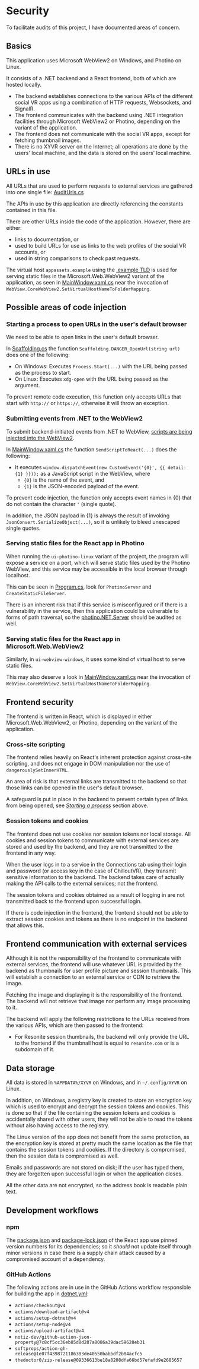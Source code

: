 ﻿# Security

To facilitate audits of this project, I have documented areas of concern.

## Basics

This application uses Microsoft WebView2 on Windows, and Photino on Linux.

It consists of a .NET backend and a React frontend, both of which are hosted locally.
- The backend establishes connections to the various APIs of the different social VR apps using a combination of HTTP requests, Websockets, and SignalR.
- The frontend communicates with the backend using .NET integration facilities through Microsoft WebView2 or Photino, depending on the variant of the application.
- The frontend does not communicate with the social VR apps, except for fetching thumbnail images.
- There is no XYVR server on the Internet; all operations are done by the users' local machine, and the data is stored on the users' local machine.

## URLs in use

All URLs that are used to perform requests to external services are gathered into one single file: [AuditUrls.cs](audit-urls/AuditUrls.cs)

The APIs in use by this application are directly referencing the constants contained in this file.

There are other URLs inside the code of the application. However, there are either:
- links to documentation, or
- used to build URLs for use as links to the web profiles of the social VR accounts, or
- used in string comparisons to check past requests.

The virtual host `appassets.example` using the [.example TLD](https://en.wikipedia.org/wiki/.example) is used for serving static files
in the Microsoft.Web.WebView2 variant of the application, as seen in [MainWindow.xaml.cs](ui-webview-windows/MainWindow.xaml.cs) near the invocation of
`WebView.CoreWebView2.SetVirtualHostNameToFolderMapping`.

## Possible areas of code injection

### Starting a process to open URLs in the user's default browser

We need to be able to open links in the user's default browser.

In [Scaffolding.cs](development-scaffold/Scaffolding.cs) the function `Scaffolding.DANGER_OpenUrl(string url)` does one of the following:
- On Windows: Executes `Process.Start(...)` with the URL being passed as the process to start.
- On Linux: Executes `xdg-open` with the URL being passed as the argument.

To prevent remote code execution, this function only accepts URLs that start with `http://` or `https://`, otherwise it will throw an exception.

### Submitting events from .NET to the WebView2

To submit backend-initiated events from .NET to WebView, [scripts are being injected into the WebView2](https://learn.microsoft.com/en-us/microsoft-edge/webview2/how-to/javascript).

In [MainWindow.xaml.cs](ui-webview-windows/MainWindow.xaml.cs) the function `SendScriptToReact(...)` does the following:
- It executes `window.dispatchEvent(new CustomEvent('{0}', {{ detail: {1} }}));` as a JavaScript script in the WebView, where
  - `{0}` is the name of the event, and
  - `{1}` is the JSON-encoded payload of the event.

To prevent code injection, the function only accepts event names in {0} that do not contain the character `'` (single quote).

In addition, the JSON payload in {1} is always the result of invoking `JsonConvert.SerializeObject(...)`, so it is unlikely to bleed unescaped single quotes.

### Serving static files for the React app in Photino

When running the `ui-photino-linux` variant of the project, the program will expose a service on a port, which will serve static files used
by the Photino WebView, and this service may be accessible in the local browser through localhost.

This can be seen in [Program.cs](ui-photino-linux/Program.cs), look for `PhotinoServer` and `CreateStaticFileServer`.

There is an inherent risk that if this service is misconfigured or if there is a vulnerability in the service,
then this application could be vulnerable to forms of path traversal, so the [photino.NET.Server](https://github.com/tryphotino/photino.NET.Server)
should be audited as well.

### Serving static files for the React app in Microsoft.Web.WebView2

Similarly, in `ui-webview-windows`, it uses some kind of virtual host to serve static files.

This may also deserve a look in [MainWindow.xaml.cs](ui-webview-windows/MainWindow.xaml.cs) near the invocation of
`WebView.CoreWebView2.SetVirtualHostNameToFolderMapping`.

## Frontend security

The frontend is written in React, which is displayed in either Microsoft.Web.WebView2, or Photino, depending on the variant of the application.

### Cross-site scripting

The frontend relies heavily on React's inherent protection against cross-site scripting, and does not engage in DOM manipulation
nor the use of `dangerouslySetInnerHTML`.

An area of risk is that external links are transmitted to the backend so that those links can be opened in the user's default browser.

A safeguard is put in place in the backend to prevent certain types of links from being opened, see *[Starting a process](#starting-a-process-to-open-urls-in-the-users-default-browser)* section above.

### Session tokens and cookies

The frontend does not use cookies nor session tokens nor local storage. All cookies and session tokens to communicate with external services are stored
and used by the backend, and they are not transmitted to the frontend in any way.

When the user logs in to a service in the Connections tab using their login and password (or access key in the case of ChilloutVR),
they transmit sensitive information to the backend. The backend takes care of actually making the API calls to the external services; not the frontend.

The session tokens and cookies obtained as a result of logging in are not transmitted back to the frontend upon successful login.

If there is code injection in the frontend, the frontend should not be able to extract session cookies and tokens as there is no endpoint in the backend
that allows this.

## Frontend communication with external services

Although it is not the responsibility of the frontend to communicate with external services, the frontend will use whatever URL is provided by the backend
as thumbnails for user profile picture and session thumbnails. This will establish a connection to an external service or CDN to retrieve the image.

Fetching the image and displaying it is the responsibility of the frontend. The backend will not retrieve that image nor perform any image processing to it.

The backend will apply the following restrictions to the URLs received from the various APIs, which are then passed to the frontend:
- For Resonite session thumbnails, the backend will only provide the URL to the frontend if the thumbnail host is equal to `resonite.com` or is a subdomain of it.

## Data storage

All data is stored in `%APPDATA%/XYVR` on Windows, and in `~/.config/XYVR` on Linux.

In addition, on Windows, a registry key is created to store an encryption key which is used to encrypt and decrypt the session tokens and cookies.
This is done so that if the file containing the session tokens and cookies is accidentally shared with other users, they will not be able to read the tokens
without also having access to the registry.

The Linux version of the app does not benefit from the same protection, as the encryption key is stored at pretty much the same location as the
file that contains the session tokens and cookies. If the directory is compromised, then the session data is compromised as well.

Emails and passwords are not stored on disk; if the user has typed them, they are forgotten upon successful login or when the application closes.

All the other data are not encrypted, so the address book is readable plain text.

## Development workflows

### npm

The [package.json](ui-frontend/src/package.json) and [package-lock.json](ui-frontend/src/package-lock.json) of the React app
use pinned version numbers for its dependencies; so it *should* not update itself through minor versions in case there is a supply chain attack
caused by a compromised account of a dependency.

### GitHub Actions

The following actions are in use in the GitHub Actions workflow responsible for building the app in [dotnet.yml](.github/workflows/dotnet.yml):

- `actions/checkout@v4`
- `actions/download-artifact@v4`
- `actions/setup-dotnet@v4`
- `actions/setup-node@v4`
- `actions/upload-artifact@v4`
- `notiz-dev/github-action-json-property@7c8cf5cc36eb85d8d287a8086a39dac59628eb31`
- `softprops/action-gh-release@1e07f4398721186383de40550babbdf2b84acfc5`
- `thedoctor0/zip-release@09336613be18a8208dfa66bd57efafd9e2685657`
